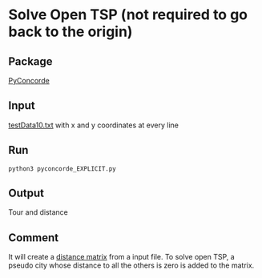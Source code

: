 # Solve Open TSP (not required to go back to the origin)

## Package
[PyConcorde](https://github.com/jvkersch/pyconcorde)

## Input
[testData10.txt](testData10.txt) with x and y coordinates at every line

## Run
<code>python3 pyconcorde_EXPLICIT.py</code>

## Output
Tour and distance

## Comment
It will create a [distance matrix](data.tsp) from a input file. To solve open TSP, a pseudo city whose distance to all the others is zero is added to the matrix.
